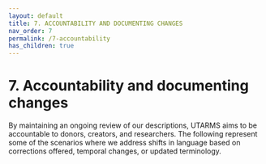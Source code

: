 ```yaml
---
layout: default
title: 7. ACCOUNTABILITY AND DOCUMENTING CHANGES
nav_order: 7
permalink: /7-accountability
has_children: true
---
```


# 7. Accountability and documenting changes

By maintaining an ongoing review of our descriptions, UTARMS aims to be accountable to donors, creators, and researchers. The following represent some of the scenarios where we address shifts in language based on corrections offered, temporal changes, or updated terminology.